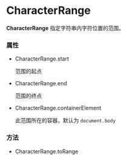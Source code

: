 # CharacterRange

**CharacterRange** 指定字符串内字符位置的范围。 

### 属性  

- CharacterRange.start  

  范围的起点

- CharacterRange.end  

  范围的终点

- CharacterRange.containerElement  

  此范围所在的容器，默认为 `document.body`


### 方法
  - CharacterRange.toRange
